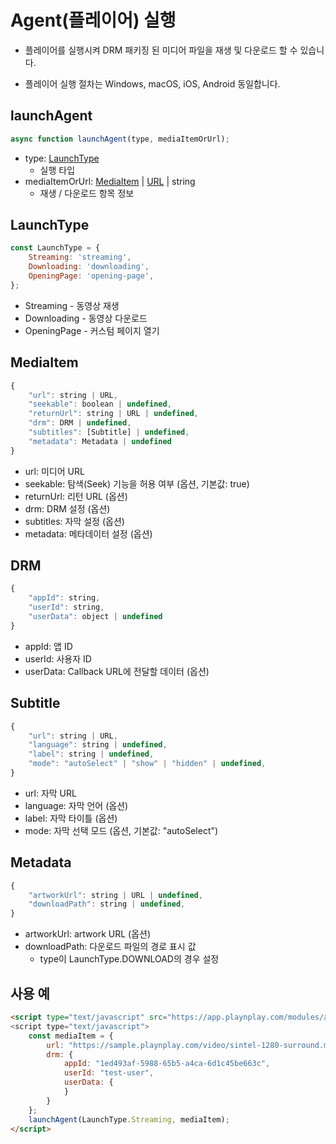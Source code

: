 # Agent(플레이어) 실행

* 플레이어를 실행시켜 DRM 패키징 된 미디어 파일을 재생 및 다운로드 할 수 있습니다. 

* 플레이어 실행 절차는 Windows, macOS, iOS, Android 동일합니다.

## launchAgent

```javascript
async function launchAgent(type, mediaItemOrUrl);
```
* type: [LaunchType](#launchtype)
    * 실행 타입
* mediaItemOrUrl: [MediaItem](#mediaitem) | [URL](https://developer.mozilla.org/en-US/docs/Web/API/URL) | string
    * 재생 / 다운로드 항목 정보

## LaunchType

```javascript
const LaunchType = {
    Streaming: 'streaming',
    Downloading: 'downloading',
    OpeningPage: 'opening-page',
};
```

* Streaming - 동영상 재생
* Downloading - 동영상 다운로드
* OpeningPage - 커스텀 페이지 열기

## MediaItem

```javascript
{
    "url": string | URL, 
    "seekable": boolean | undefined, 
    "returnUrl": string | URL | undefined, 
    "drm": DRM | undefined, 
    "subtitles": [Subtitle] | undefined, 
    "metadata": Metadata | undefined 
}
```

* url:  미디어 URL
* seekable: 탐색(Seek) 기능을 허용 여부  (옵션, 기본값: true)
* returnUrl: 리턴 URL  (옵션)
* drm: DRM 설정 (옵션)
* subtitles: 자막 설정 (옵션)
* metadata: 메타데이터 설정 (옵션)


## DRM 

```javascript
{
    "appId": string,
    "userId": string,
    "userData": object | undefined
}
```

* appId: 앱 ID
* userId: 사용자 ID
* userData: Callback URL에 전달할 데이터 (옵션)

## Subtitle 

```javascript
{
    "url": string | URL,
    "language": string | undefined,
    "label": string | undefined,
    "mode": "autoSelect" | "show" | "hidden" | undefined,
}
```

* url: 자막 URL
* language: 자막 언어 (옵션)
* label: 자막 타이틀 (옵션)
* mode: 자막 선택 모드 (옵션, 기본값: "autoSelect")

## Metadata 

```javascript
{
    "artworkUrl": string | URL | undefined,
    "downloadPath": string | undefined,
}
```

* artworkUrl: artwork URL (옵션)
* downloadPath: 다운로드 파일의 경로 표시 값
    * type이 LaunchType.DOWNLOAD의 경우 설정

## 사용 예

```html
<script type="text/javascript" src="https://app.playnplay.com/modules/agent.min.js">
<script type="text/javascript">
    const mediaItem = {
        url: "https://sample.playnplay.com/video/sintel-1280-surround.mp4",
        drm: {
            appId: "1ed493af-5988-65b5-a4ca-6d1c45be663c",
            userId: "test-user",
            userData: {
            }
        }
    };
    launchAgent(LaunchType.Streaming, mediaItem);
</script>
```
